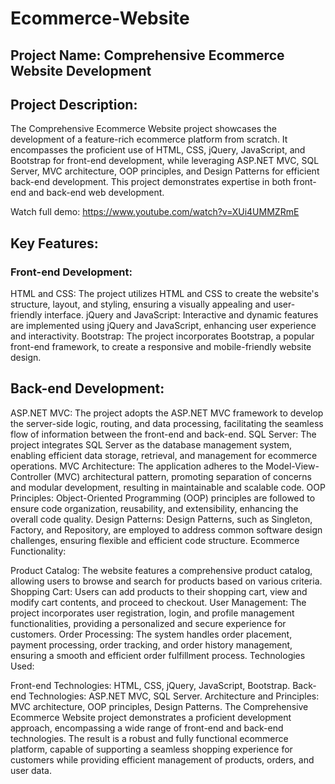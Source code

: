 # Ecommerce-Website

## Project Name: Comprehensive Ecommerce Website Development

## Project Description:
The Comprehensive Ecommerce Website project showcases the development of a feature-rich ecommerce platform from scratch. It encompasses the proficient use of HTML, CSS, jQuery, JavaScript, and Bootstrap for front-end development, while leveraging ASP.NET MVC, SQL Server, MVC architecture, OOP principles, and Design Patterns for efficient back-end development. This project demonstrates expertise in both front-end and back-end web development.

Watch full demo: https://www.youtube.com/watch?v=XUi4UMMZRmE

## Key Features:

### Front-end Development:

HTML and CSS: The project utilizes HTML and CSS to create the website's structure, layout, and styling, ensuring a visually appealing and user-friendly interface.
jQuery and JavaScript: Interactive and dynamic features are implemented using jQuery and JavaScript, enhancing user experience and interactivity.
Bootstrap: The project incorporates Bootstrap, a popular front-end framework, to create a responsive and mobile-friendly website design.

## Back-end Development:

ASP.NET MVC: The project adopts the ASP.NET MVC framework to develop the server-side logic, routing, and data processing, facilitating the seamless flow of information between the front-end and back-end.
SQL Server: The project integrates SQL Server as the database management system, enabling efficient data storage, retrieval, and management for ecommerce operations.
MVC Architecture: The application adheres to the Model-View-Controller (MVC) architectural pattern, promoting separation of concerns and modular development, resulting in maintainable and scalable code.
OOP Principles: Object-Oriented Programming (OOP) principles are followed to ensure code organization, reusability, and extensibility, enhancing the overall code quality.
Design Patterns: Design Patterns, such as Singleton, Factory, and Repository, are employed to address common software design challenges, ensuring flexible and efficient code structure.
Ecommerce Functionality:

Product Catalog: The website features a comprehensive product catalog, allowing users to browse and search for products based on various criteria.
Shopping Cart: Users can add products to their shopping cart, view and modify cart contents, and proceed to checkout.
User Management: The project incorporates user registration, login, and profile management functionalities, providing a personalized and secure experience for customers.
Order Processing: The system handles order placement, payment processing, order tracking, and order history management, ensuring a smooth and efficient order fulfillment process.
Technologies Used:

Front-end Technologies: HTML, CSS, jQuery, JavaScript, Bootstrap.
Back-end Technologies: ASP.NET MVC, SQL Server.
Architecture and Principles: MVC architecture, OOP principles, Design Patterns.
The Comprehensive Ecommerce Website project demonstrates a proficient development approach, encompassing a wide range of front-end and back-end technologies. The result is a robust and fully functional ecommerce platform, capable of supporting a seamless shopping experience for customers while providing efficient management of products, orders, and user data.






